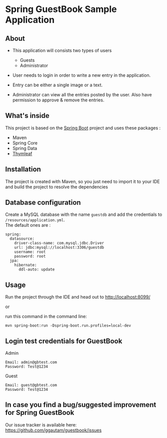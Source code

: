 # Spring GuestBook Sample Application

## About

* This application will consists two types of users
	* Guests
	* Administrator

* User needs to login in order to write a new entry in the application.
* Entry can be either a single image or a text.
* Administrator can view all the entries posted by the user. Also have permission to approve & remove the entries.

## What's inside 
This project is based on the [Spring Boot](https://spring.io/projects/spring-boot) project and uses these packages :
- Maven
- Spring Core
- Spring Data
- [Thymleaf](https://www.thymeleaf.org/)

## Installation 
The project is created with Maven, so you just need to import it to your IDE and build the project to resolve the dependencies

## Database configuration 
Create a MySQL database with the name `guestdb` and add the credentials to `/resources/application.yml`.  
The default ones are :

```
spring:
  datasource:
    driver-class-name: com.mysql.jdbc.Driver
    url: jdbc:mysql://localhost:3306/guestdb
    username: root
    password: root
  jpa:
    hibernate:
      ddl-auto: update
```

## Usage 
Run the project through the IDE and head out to [http://localhost:8099/](http://localhost:8099/)

or 

run this command in the command line:
```
mvn spring-boot:run -Dspring-boot.run.profiles=local-dev
```

## Login test credentials for GuestBook
Admin
```
Email: admin@gbtest.com
Password: Test@1234
```

Guest
```
Email: guest@gbtest.com
Password: Test@1234
```

## In case you find a bug/suggested improvement for Spring GuestBook
Our issue tracker is available here: https://github.com/ggautam/guestbook/issues